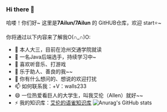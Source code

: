 ### Hi there 👋

哈喽！你们好~ 这里是**7Ailun/7Ailun** 的 GitHUB仓库，欢迎 start⭐~

你将通过以下内容来了解我O(∩_∩)O:

- 🔭 本人大三，目前在沧州交通学院就读
- 🌱 一名Java后端选手，持续学习中~
- 👯 喜欢听音乐、打游戏
- 🤔 乐于助人、善良的我~~
- 💬 你有什么想问的、想说的欢迎打扰
- 📫 如何联系我：+V：walls233
- 😄 一位热爱看巨人的大学生，叫我艾伦（Allen）就好~~
- ⚡ 我的知识库：[艾伦的语雀知识库](https://www.yuque.com/yuhangyuan-vp13i)
![Anurag's GitHub stats](https://github-readme-stats.vercel.app/api?username=7Ailun&show_icons=true&theme=radical)
